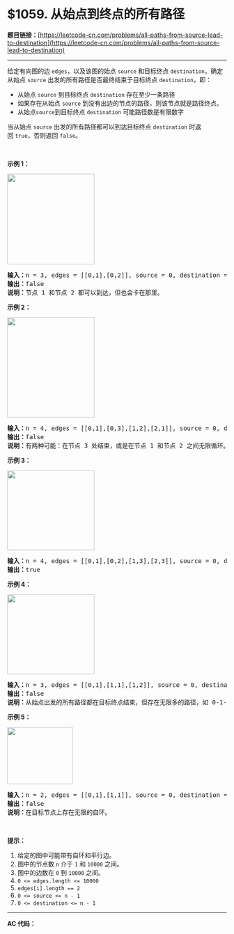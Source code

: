 # $1059. 从始点到终点的所有路径

**题目链接：**[https://leetcode-cn.com/problems/all-paths-from-source-lead-to-destination](https://leetcode-cn.com/problems/all-paths-from-source-lead-to-destination)

---

<div class="content__1Y2H">
 <div class="notranslate">
  <p>给定有向图的边&nbsp;<code>edges</code>，以及该图的始点&nbsp;<code>source</code>&nbsp;和目标终点&nbsp;<code>destination</code>，确定从始点&nbsp;<code>source</code>&nbsp;出发的所有路径是否最终结束于目标终点&nbsp;<code>destination</code>，即：</p> 
  <ul> 
   <li>从始点&nbsp;<code>source</code> 到目标终点&nbsp;<code>destination</code> 存在至少一条路径</li> 
   <li>如果存在从始点&nbsp;<code>source</code> 到没有出边的节点的路径，则该节点就是路径终点。</li> 
   <li>从始点<code>source</code>到目标终点&nbsp;<code>destination</code> 可能路径数是有限数字</li> 
  </ul> 
  <p>当从始点&nbsp;<code>source</code> 出发的所有路径都可以到达目标终点&nbsp;<code>destination</code> 时返回&nbsp;<code>true</code>，否则返回 <code>false</code>。</p> 
  <p>&nbsp;</p> 
  <p><strong>示例 1：</strong></p> 
  <p><img style="height: 208px; width: 200px;" src="https://assets.leetcode-cn.com/aliyun-lc-upload/uploads/2019/03/21/485_example_1.png" alt=""></p> 
  <pre class="language-text"><strong>输入：</strong>n = 3, edges = [[0,1],[0,2]], source = 0, destination = 2
<strong>输出：</strong>false
<strong>说明：</strong>节点 1 和节点 2 都可以到达，但也会卡在那里。
</pre> 
  <p><strong>示例 2：</strong></p> 
  <p><img style="height: 230px; width: 200px;" src="https://assets.leetcode-cn.com/aliyun-lc-upload/uploads/2019/03/21/485_example_2.png" alt=""></p> 
  <pre class="language-text"><strong>输入：</strong>n = 4, edges = [[0,1],[0,3],[1,2],[2,1]], source = 0, destination = 3
<strong>输出：</strong>false
<strong>说明：</strong>有两种可能：在节点 3 处结束，或是在节点 1 和节点 2 之间无限循环。
</pre> 
  <p><strong>示例 3：</strong></p> 
  <p><img style="height: 183px; width: 200px;" src="https://assets.leetcode-cn.com/aliyun-lc-upload/uploads/2019/03/21/485_example_3.png" alt=""></p> 
  <pre class="language-text"><strong>输入：</strong>n = 4, edges = [[0,1],[0,2],[1,3],[2,3]], source = 0, destination = 3
<strong>输出：</strong>true
</pre> 
  <p><strong>示例 4：</strong></p> 
  <p><img style="height: 183px; width: 200px;" src="https://assets.leetcode-cn.com/aliyun-lc-upload/uploads/2019/03/21/485_example_4.png" alt=""></p> 
  <pre class="language-text"><strong>输入：</strong>n = 3, edges = [[0,1],[1,1],[1,2]], source = 0, destination = 2
<strong>输出：</strong>false
<strong>说明：</strong>从始点出发的所有路径都在目标终点结束，但存在无限多的路径，如 0-1-2，0-1-1-2，0-1-1-1-2，0-1-1-1-1-2 等。
</pre> 
  <p><strong>示例 5：</strong></p> 
  <p><img style="height: 131px; width: 150px;" src="https://assets.leetcode-cn.com/aliyun-lc-upload/uploads/2019/03/21/485_example_5.png" alt=""></p> 
  <pre class="language-text"><strong>输入：</strong>n = 2, edges = [[0,1],[1,1]], source = 0, destination = 1
<strong>输出：</strong>false
<strong>说明：</strong>在目标节点上存在无限的自环。
</pre> 
  <p>&nbsp;</p> 
  <p><strong>提示：</strong></p> 
  <ol> 
   <li>给定的图中可能带有自环和平行边。</li> 
   <li>图中的节点数&nbsp;<code>n</code>&nbsp;介于&nbsp;<code>1</code> 和&nbsp;<code>10000</code>&nbsp;之间。</li> 
   <li>图中的边数在&nbsp;<code>0</code> 到&nbsp;<code>10000</code>&nbsp;之间。</li> 
   <li><code>0 &lt;= edges.length &lt;= 10000</code></li> 
   <li><code>edges[i].length == 2</code></li> 
   <li><code>0 &lt;= source &lt;= n - 1</code></li> 
   <li><code>0 &lt;= destination &lt;= n - 1</code></li> 
  </ol> 
 </div>
</div>

---

**AC 代码：**

```java

```